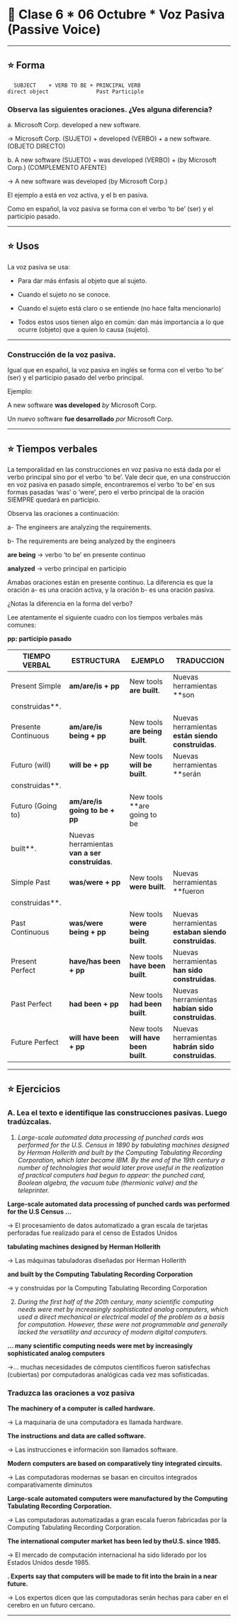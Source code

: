 # :star2: Clase 6 * 06 Octubre * Voz Pasiva (Passive Voice)

---

## :star: Forma

```
  SUBJECT    + VERB TO BE + PRINCIPAL VERB
direct object               Past Participle
```


###  Observa las siguientes oraciones. ¿Ves alguna diferencia?

a. Microsoft Corp. developed a new software.

->  Microsoft Corp. (SUJETO) + developed (VERBO) + a new software. (OBJETO DIRECTO)

b. A new software (SUJETO) + was developed (VERBO) + (by Microsoft Corp.) (COMPLEMENTO AFENTE)

-> A new software was developed (by Microsoft Corp.)

El ejemplo a está en voz activa, y el b en pasiva.

Como en español, la voz pasiva se forma con el verbo ‘to be’ (ser) y el participio pasado. 


---

## :star: Usos


La voz pasiva se usa:

- Para dar más énfasis al objeto que al sujeto.

- Cuando el sujeto no se conoce.

- Cuando el sujeto está claro o se entiende (no hace falta mencionarlo)

- Todos estos usos tienen algo en común: dan más importancia a lo que ocurre (objeto) que a quien lo  causa (sujeto).

---

### Construcción de la voz pasiva.

Igual que en español, la voz pasiva en inglés se forma con el verbo ‘to be’ (ser) y el participio pasado del verbo principal.

Ejemplo:  

A new software **was developed** *by* Microsoft Corp.

Un nuevo software **fue desarrollado** *por* Microsoft Corp.

---

## :star: Tiempos verbales


La temporalidad en las construcciones en voz pasiva no está dada por el verbo principal sino por el verbo ‘to be’. Vale decir que, en una construcción en voz pasiva en pasado simple, encontraremos el verbo ‘to be’ en sus formas pasadas ‘was’ o ‘were’, pero el verbo principal de la oración SIEMPRE quedará en participio.

Observa las oraciones a continuación:

a- The engineers are analyzing the requirements.

b- The requirements are being analyzed by the engineers

**are being** -> verbo ‘to be’ en presente continuo

**analyzed** -> verbo principal en participio

Amabas oraciones están en presente continuo. La diferencia es que la oración a- es una oración activa, y la oración b- es una oración pasiva.

¿Notas la diferencia en la forma del verbo?

Lee atentamente el siguiente cuadro con los tiempos verbales más comunes:

**pp: participio pasado**


| TIEMPO VERBAL | ESTRUCTURA | EJEMPLO | TRADUCCION |
| ------------- | ---------- | ------- | ---------- |
| Present Simple | **am/are/is + pp** | New tools **are built**. | Nuevas herramientas **son
construidas**. |
| Presente Continuous | **am/are/is being + pp** | New tools **are being built**. | Nuevas herramientas **están siendo construidas**. |
| Futuro (will) | **will be + pp** | New tools **will be built**. | Nuevas herramientas **serán
construidas**.  |
| Futuro (Going to) | **am/are/is going to be + pp** | New tools **are going to be
built**. |  Nuevas herramientas **van a ser construidas**. |
| Simple Past | **was/were + pp** | New tools **were built**.  | Nuevas herramientas **fueron
construidas**. |
| Past Continuous | **was/were being + pp** | New tools **were being built**.  | Nuevas herramientas **estaban siendo construidas**. |
| Present Perfect | **have/has been + pp** | New tools **have been built**. |  Nuevas herramientas **han sido construidas**. |
| Past Perfect | **had been + pp** | New tools **had been built**. | Nuevas herramientas **habían sido construidas**. |
| Future Perfect | **will have been + pp** | New tools **will have been built**. |  Nuevas herramientas **habrán sido construidas**. | 

---

## :star: Ejercicios

### A. Lea el texto e identifique las construcciones pasivas. Luego tradúzcalas. 


1. *Large-scale automated data processing of punched cards was performed for the U.S. Census in 1890 by tabulating machines designed by Herman Hollerith and built by the Computing Tabulating Recording Corporation, which later became IBM. By the end of the 19th century a number of technologies that would later prove useful in the realization of practical computers had begun to appear: the punched card, Boolean algebra, the vacuum tube (thermionic valve) and the teleprinter.*

**Large-scale automated data processing of punched cards was performed
for the U.S Census …**

-> El procesamiento de datos automatizado a gran escala de tarjetas perforadas fue realizado para el censo de Estados Unidos

**tabulating machines designed by Herman Hollerith**

-> Las máquinas tabuladoras diseñadas por Herman Hollerith

**and built by the Computing Tabulating Recording Corporation**

-> y construidas por la Computing Tabulating Recording Corporation


2. *During the first half of the 20th century, many scientific computing needs were met by increasingly sophisticated analog computers, which used a direct mechanical or electrical model of the problem as a basis for computation. However, these were not programmable and generally lacked the versatility and accuracy of modern digital computers.*

**… many scientific computing needs were met by increasingly sophisticated analog computers**

->… muchas necesidades de cómputos científicos fueron satisfechas (cubiertas) por computadoras analógicas cada vez mas sofisticadas.


###  Traduzca las oraciones a voz pasiva


**The machinery of a computer is called hardware.**

-> La maquinaria de una computadora es llamada hardware.

**The instructions and data are called software.**

-> Las instrucciones e información son llamados software.

**Modern computers are based on comparatively tiny integrated circuits.**

-> Las computadoras modernas se basan en circuitos integrados comparativamente diminutos

**Large-scale automated computers were manufactured by the Computing Tabulating Recording Corporation.**

-> Las computadoras automatizadas a gran escala fueron fabricadas por la Computing Tabulating Recording Corporation.

**The international computer market has been led by theU.S. since 1985.**

-> El mercado de computación internacional ha sido liderado por los Estados Unidos desde 1985.

**. Experts say that computers will be made to fit into the brain in a near future.**

-> Los expertos dicen que las computadoras serán hechas para caber en el cerebro en un futuro cercano.

---
